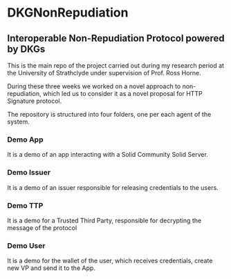 # DKGNonRepudiation
## Interoperable Non-Repudiation Protocol powered by DKGs


This is the main repo of the project carried out during my research period at the University of Strathclyde under supervision of Prof. Ross Horne.

During these three weeks we worked on a novel approach to non-repudiation, which led us to consider it as a novel proposal for HTTP Signature protocol.

The repository is structured into four folders, one per each agent of the system.
### Demo App
It is a demo of an app interacting with a Solid Community Solid Server.
### Demo Issuer
It is a demo of an issuer responsible for releasing credentials to the users.
### Demo TTP
It is a demo for a Trusted Third Party, responsible for decrypting the message of the protocol
### Demo User
It is a demo for the wallet of the user, which receives credentials, create new VP and send it to the App.
